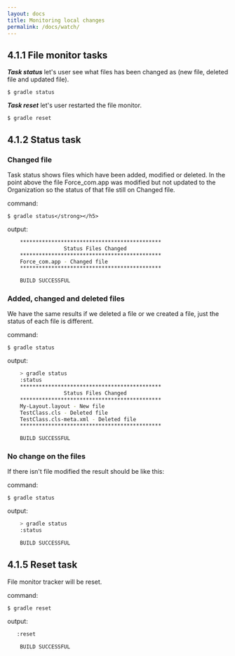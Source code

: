 ```yaml
---
layout: docs
title: Monitoring local changes
permalink: /docs/watch/
---
```

## 4.1.1 File monitor tasks
***Task status*** let's user see what files has been changed as (new file, deleted file and updated file).

	$ gradle status

***Task reset*** let's user restarted the file monitor.

	$ gradle reset

## 4.1.2 Status task
### Changed file
Task status shows files which have been added, modified or deleted. In the point above the file Force_com.app was modified but not updated to the Organization so the status of that file still on Changed file.

command:

	$ gradle status</strong></h5>

output:

```bash
    *********************************************
                  Status Files Changed
    *********************************************
    Force_com.app - Changed file
    *********************************************

    BUILD SUCCESSFUL
```

### Added, changed and deleted files
We have the same results if we deleted a file or we created a file, just the status of each file is different.

command:

	$ gradle status

output:

```bash
    > gradle status
    :status
    *********************************************
                  Status Files Changed
    *********************************************
    My-Layout.layout - New file
    TestClass.cls - Deleted file
    TestClass.cls-meta.xml - Deleted file
    *********************************************

    BUILD SUCCESSFUL
```

### No change on the files
If there isn't file modified the result should be like this:

command:

	$ gradle status

output:

```bash
    > gradle status
    :status

    BUILD SUCCESSFUL
```

## 4.1.5 Reset task
File monitor tracker will be reset.

command:

	$ gradle reset

output:

```bash
   :reset

    BUILD SUCCESSFUL
```
